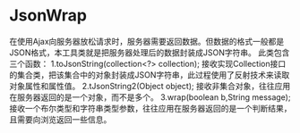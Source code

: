 # JsonWrap
在使用Ajax向服务器放松请求时，服务器需要返回数据。但数据的格式一般都是JSON格式，本工具类就是把服务器处理后的数据封装成JSON字符串。
此类包含三个函数：
1.toJsonString(collection<?> collection);
接收实现Collection接口的集合类，把该集合中的对象封装成JSON字符串，此过程使用了反射技术来读取对象属性和属性值。
2.tJsonString2(Object object);
接收非集合对象，往往应用在服务器返回的是一个对象，而不是多个。
3.wrap(boolean b,String message);
接收一个布尔类型和字符串类型参数，往往应用在服务器返回的是一个判断结果，且需要向浏览返回一些信息。
